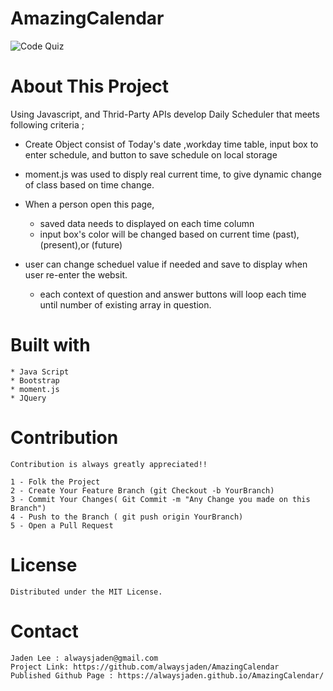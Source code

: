 # AmazingCalendar

![Code Quiz](./assets/images/snapshot.gif?raw=true "CodeQuiz")

# About This Project

Using Javascript, and Thrid-Party APIs develop Daily Scheduler that meets following criteria ;

   * Create Object consist of Today's date ,workday time table, input box to enter schedule, and button to save schedule on local storage

   * moment.js was used to disply real current time, to give dynamic change of class based on time change. 

   * When a person open this page,
        - saved data needs to displayed on each time column 
        - input box's color will be changed based on current time (past),(present),or (future)

   * user can change scheduel value if needed and save to display when user re-enter the websit. 
        - each context of question and answer buttons will loop each time until number of existing array in question.



# Built with
    * Java Script
    * Bootstrap
    * moment.js
    * JQuery




# Contribution
    Contribution is always greatly appreciated!! 

    1 - Folk the Project
    2 - Create Your Feature Branch (git Checkout -b YourBranch)
    3 - Commit Your Changes( Git Commit -m "Any Change you made on this Branch")
    4 - Push to the Branch ( git push origin YourBranch)
    5 - Open a Pull Request 



# License 
    Distributed under the MIT License.


# Contact
    Jaden Lee : alwaysjaden@gmail.com
    Project Link: https://github.com/alwaysjaden/AmazingCalendar
    Published Github Page : https://alwaysjaden.github.io/AmazingCalendar/


